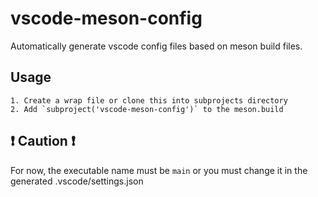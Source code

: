 # vscode-meson-config
Automatically generate vscode config files based on meson build files.

## Usage
	1. Create a wrap file or clone this into subprojects directory
	2. Add `subproject('vscode-meson-config')` to the meson.build

## :exclamation: Caution :exclamation:
For now, the executable name must be `main` or you must change it in the generated .vscode/settings.json


